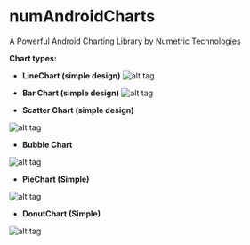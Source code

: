 # numAndroidCharts
A Powerful Android Charting Library by [Numetric Technologies](https://www.numetriclabz.com/)

 
**Chart types:**

 - **LineChart (simple design)**
![alt tag](https://raw.github.com/numetriclabz/numAndroidCharts/master/screenshots/line-chart.png)

 - **Bar Chart (simple design)**
![alt tag](https://raw.github.com/numetriclabz/numAndroidCharts/master/screenshots/bar-chart.png)

 - **Scatter Chart (simple design)**

![alt tag](https://raw.github.com/numetriclabz/numAndroidCharts/master/screenshots/scatter-chart.png)

 - **Bubble Chart**

![alt tag](https://raw.github.com/numetriclabz/numAndroidCharts/master/screenshots/bubble-chart.png)

 - **PieChart (Simple)**

![alt tag](https://raw.github.com/numetriclabz/numAndroidCharts/master/screenshots/pie-chart.png)

 - **DonutChart (Simple)**

![alt tag](https://raw.github.com/numetriclabz/numAndroidCharts/master/screenshots/donut-chart.png)

